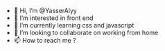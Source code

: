 - 👋 Hi, I’m @YasserAlyy
- 👀 I’m interested in front end
- 🌱 I’m currently learning css and javascript
- 💞️ I’m looking to collaborate on working from home
- 📫 How to reach me ?

<!---
YasserAlyy/YasserAlyy is a ✨ special ✨ repository because its `README.md` (this file) appears on your GitHub profile.
You can click the Preview link to take a look at your changes.
--->
